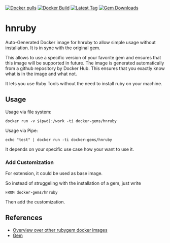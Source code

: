 [![Docker pulls](https://img.shields.io/docker/pulls/rubygem/hnruby.svg)](https://hub.docker.com/r/rubygem/hnruby/)
[![Docker Build](https://img.shields.io/docker/automated/rubygem/hnruby.svg)](https://hub.docker.com/r/rubygem/hnruby/)
[![Latest Tag](https://img.shields.io/github/tag/docker-rubygem/hnruby.svg)](https://hub.docker.com/r/rubygem/hnruby/)
[![Gem Downloads](https://img.shields.io/gem/dt/hnruby.svg)](https://rubygems.org/gems/hnruby/)
# hnruby

Auto-Generated Docker image for hnruby to allow simple usage without installation.
It is in sync with the original gem.

This allows to use a specific version of your favorite gem and ensures that this image will be supported in future.
The image is generated automatically from a github repository by Docker Hub.
This ensures that you exactly know what is in the image and what not.

It lets you use Ruby Tools without the need to install ruby on your machine.

## Usage

Usage via file system:

`docker run -v $(pwd):/work -ti docker-gems/hnruby`

Usage via Pipe:

`echo "test" | docker run -ti docker-gems/hnruby`

It depends on your specific use case how your want to use it.

### Add Customization

For extension, it could be used as base image.

So instead of struggeling with the installation of a gem, just write

`FROM docker-gems/hnruby`

Then add the customization.

## References

 - [Overview over other rubygem docker images](https://github.com/thinkbot/docker-rubygem)
 - [Gem](https://rubygems.org/gems/hnruby/)
